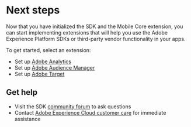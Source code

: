 # Next steps

Now that you have initialized the SDK and the Mobile Core extension, you can start implementing extensions that will help you use the Adobe Experience Platform SDKs or third-party vendor functionality in your apps.

To get started, select an extension:

* Set up [Adobe Analytics](../using-mobile-extensions/adobe-analytics/)
* Set up [Adobe Audience Manager](../using-mobile-extensions/adobe-audience-manager/)
* Set up [Adobe Target](../using-mobile-extensions/adobe-target/)

## Get help

* Visit the SDK [community forum](https://forums.adobe.com/community/experience-cloud/platform/launch/sdk) to ask questions
* Contact [Adobe Experience Cloud customer care](https://helpx.adobe.com/contact/enterprise-support.ec.html) for immediate assistance

